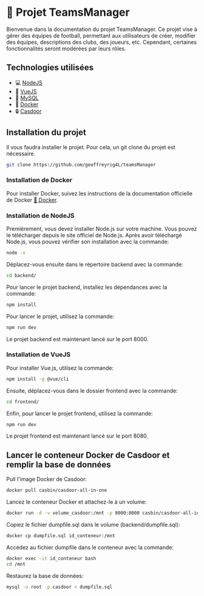 # :rocket: Projet TeamsManager

Bienvenue dans la documentation du projet TeamsManager. Ce projet vise à gérer des équipes de football, permettant aux utilisateurs de créer, modifier des équipes, descriptions des clubs, des joueurs, etc. Cependant, certaines fonctionnalités seront modérées par leurs rôles.

## Technologies utilisées

- :computer: [NodeJS](https://nodejs.org/en/)
- :art: [VueJS](https://vuejs.org/)
- :file_folder: [MySQL](https://www.mysql.com/fr/)
- :whale: [Docker](https://www.docker.com/)
- :lock: [Casdoor](https://casdoor.org/)

## Installation du projet

Il vous faudra installer le projet. Pour cela, un git clone du projet est nécessaire.

```bash
git clone https://github.com/geoffreyrig4L/teamsManager
```

### Installation de Docker

Pour installer Docker, suivez les instructions de la documentation officielle de Docker [:whale: Docker](https://docs.docker.com/get-docker/).

### Installation de NodeJS

Premièrement, vous devez installer Node.js sur votre machine. Vous pouvez le télécharger depuis le site officiel de Node.js. Après avoir téléchargé Node.js, vous pouvez vérifier son installation avec la commande:

```bash
node -v
```

Déplacez-vous ensuite dans le répertoire backend avec la commande:

```bash
cd backend/
```

Pour lancer le projet backend, installez les dépendances avec la commande:

```bash
npm install
```

Pour lancer le projet, utilisez la commande:

```bash
npm run dev
```

Le projet backend est maintenant lancé sur le port 8000.

### Installation de VueJS

Pour installer Vue.js, utilisez la commande:

```bash
npm install -g @vue/cli
```

Ensuite, déplacez-vous dans le dossier frontend avec la commande:

```bash
cd frontend/
```

Enfin, pour lancer le projet frontend, utilisez la commande:

```bash
npm run dev
```

Le projet frontend est maintenant lancé sur le port 8080.

## Lancer le conteneur Docker de Casdoor et remplir la base de données

Pull l'image Docker de Casdoor:

```bash
docker pull casbin/casdoor-all-in-one
```

Lancez le conteneur Docker et attachez-le à un volume:

```bash
docker run -d -v volume_casdoor:/mnt -p 8000:8000 casbin/casdoor-all-in-one
```

Copiez le fichier dumpfile.sql dans le volume (backend/dumpfile.sql):

```bash
docker cp dumpfile.sql id_conteneur:/mnt
```

Accédez au fichier dumpfile dans le conteneur avec la commande:

```bash
docker exec -it id_conteneur bash
cd /mnt
```

Restaurez la base de données:

```bash
mysql -u root -p casdoor < dumpfile.sql
```
